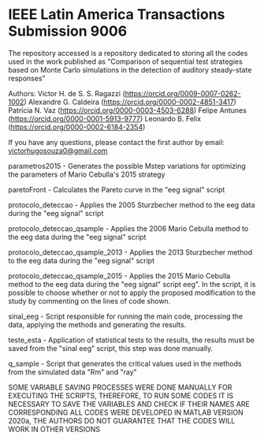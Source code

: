 # IEEE Latin America Transactions Submission 9006

The repository accessed is a repository dedicated to storing all the codes used in the work published as "Comparison of sequential test strategies based on Monte Carlo simulations in the detection of auditory steady-state responses"

Authors:
Victor H. de S. S. Ragazzi (https://orcid.org/0009-0007-0262-1002)
Alexandre G. Caldeira (https://orcid.org/0000-0002-4851-3417)
Patrícia N. Vaz (https://orcid.org/0000-0003-4503-6288)
Felipe Antunes (https://orcid.org/0000-0001-5913-9777)
Leonardo B. Felix (https://orcid.org/0000-0002-6184-2354)

If you have any questions, please contact the first author by email:
victorhugosouza0@gmail.com

parametros2015 - Generates the possible Mstep variations for optimizing the parameters of Mario Cebulla's 2015 strategy

paretoFront - Calculates the Pareto curve in the "eeg signal" script

protocolo_deteccao - Applies the 2005 Sturzbecher method to the eeg data during the "eeg signal" script

protocolo_deteccao_qsample - Applies the 2006 Mario Cebulla method to the eeg data during the "eeg signal" script

protocolo_deteccao_qsample_2013 - Applies the 2013 Sturzbecher method to the eeg data during the "eeg signal" script

protocolo_deteccao_qsample_2015 - Applies the 2015 Mario Cebulla method to the eeg data during the "eeg signal" script eeg". In the script, it is possible to choose whether or not to apply the proposed modification to the study by commenting on the lines of code shown.

sinal_eeg - Script responsible for running the main code, processing the data, applying the methods and generating the results.

teste_esta - Application of statistical tests to the results, the results must be saved from the "sinal eeg" script, this step was done manually.

q_sample - Script that generates the critical values ​​used in the methods from the simulated data "Rm" and "ray"

SOME VARIABLE SAVING PROCESSES WERE DONE MANUALLY FOR EXECUTING THE SCRIPTS, THEREFORE, TO RUN SOME CODES IT IS NECESSARY TO SAVE THE VARIABLES AND CHECK IF THEIR NAMES ARE CORRESPONDING
ALL CODES WERE DEVELOPED IN MATLAB VERSION 2020a, THE AUTHORS DO NOT GUARANTEE THAT THE CODES WILL WORK IN OTHER VERSIONS


